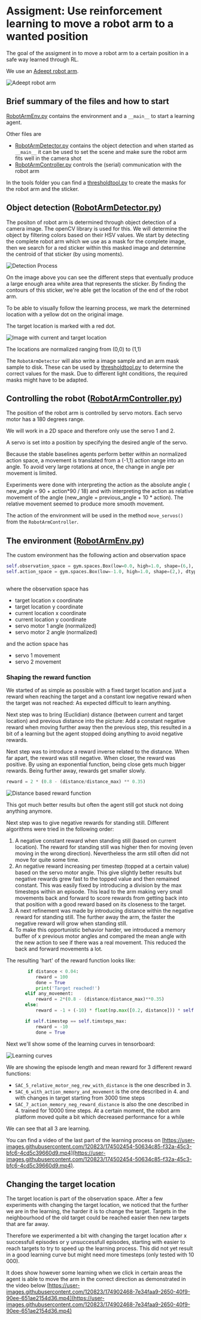 # Assigment: Use reinforcement learning to move a robot arm to a wanted position
The goal of the assigment in to move a robot arm to a certain position in a safe way learned through RL. 

We use an [Adeept robot arm](http://www.adeept.com/robotic-arm-uno_p0118.html).

![Adeept robot arm](./images/adeept-robotarm.jpg)

## Brief summary of the files and how to start
[RobotArmEnv.py](RobotArmEnv.py) contains the environment and a `__main__` to start a learning agent.

Other files are
 * [RobotArmDetector.py](RobotArmDetector.py) contains the object detection and when started as  `__main__` it can be used to set the scene and make sure the robot arm fits well in the camera shot
 * [RobotArmController.py](RobotArmController.py) controls the (serial) communication with the robot arm
 

In the tools folder you can find a [thresholdtool.py](./tools/thresholdtool.py) to create the masks for the robot arm and the sticker.

## Object detection ([RobotArmDetector.py](RobotArmDetector.py))
The positon of robot arm is determined through object detection of a camera image. The openCV library is used for this.
We will determine the object by filtering colors based on their HSV values. 
We start by detecting the complete robot arm which we use as a mask for the complete image, then we search for a red sticker within this masked image and determine the centroid of that sticker (by using moments).

![Detection Process](./images/allmasks-withtext.jpg)

On the image above you can see the different steps that eventually produce a large enough area white area that represents the sticker. By finding the contours of this sticker, we're able get the location of the end of the robot arm.

To be able to visually follow the learning process, we mark the determined location with a yellow dot on the original image.

The target location is marked with a red dot.

![Image with current and target location](./images/result.jpg)

The locations are normalized ranging from (0,0) to (1,1)

The `RobotArmDetector` will also write a image sample and an arm mask sample to disk. These can be used by [thresholdtool.py](./tools/thresholdtool.py) to determine the correct values for the mask. Due to different light conditions, the required masks might have to be adapted.

## Controlling the robot ([RobotArmController.py](RobotArmController.py))
The position of the robot arm is controlled by servo motors. Each servo motor has a 180 degrees range. 

We will work in a 2D space and therefore only use the servo 1 and 2. 

A servo is set into a position by specifying the desired angle of the servo.

Because the stable baselines agents perform better within an normalized action space, a movement is translated from a (-1,1) action range into an angle. To avoid very large rotations at once, the change in angle per movement is limited.

Experiments were done with interpreting the action as the absolute angle ( new_angle = 90 + action*90 / 18) and with interpreting the action as relative movement of the angle (new_angle = previous_angle + 10 * action). The relative movement seemed to produce more smooth movement.

The action of the environment will be used in the method `move_servos()` from the `RobotArmController`. 


## The environment ([RobotArmEnv.py](RobotArmEnv.py))
The custom environment has the following action and observation space
```python
self.observation_space = gym.spaces.Box(low=0.0, high=1.0, shape=(6,), dtype=np.float32)
self.action_space = gym.spaces.Box(low=-1.0, high=1.0, shape=(2,), dtype=np.float32) 
      
```
where the observation space has
 * target location x coordinate
 * target location y coordinate
 * current location x coordinate
 * current location y coordinate
 * servo motor 1 angle (normalized)
 * servo motor 2 angle (normalized)
 
and the action space has
 * servo 1 movement
 * servo 2 movement

### Shaping the reward function  
We started of as simple as possible with a fixed target location and just a reward when reaching the target and a constant low negative reward when the target was not reached: As expected difficult to learn anything.

Next step was to bring (Euclidian) distance (between current and target location) and previous distance into the picture: Add a constant negative reward when moving further away then the previous step, this resulted in a bit of a learning but the agent stopped doing anything to avoid negative rewards.

Next step was to introduce a reward inverse related to the distance. When far apart, the reward was still negative. When closer, the reward was positive. By using an exponential function, being close gets much bigger rewards. Being further away, rewards get smaller slowly.

```python
reward = 2 * (0.8 - (distance/distance_max) ** 0.35)
```
![Distance based reward function](./images/distance-reward-function.jpg)

This got much better results but often the agent still got stuck not doing anything anymore.

Next step was to give negative rewards for standing still. Different algorithms were tried in the following order:

 1. A negative constant reward when standing still (based on current location). The reward for standing still was higher then for moving (even moving in the wrong direction). Nevertheless the arm still often did not move for quite some time.
 2. An negative reward increasing per timestep (topped at a certain value) based on the servo motor angle. This give slightly better results but negative rewards grew fast to the topped value and then remained constant. This was easily fixed by introducing a division by the max timesteps within an episode. This lead to the arm making very small movements back and forward to score rewards from getting back into that position with a good reward based on its closeness to the target. 
 3. A next refinement was made by introducing distance within the negative reward for standing still. The further away the arm, the faster the negative reward will grow when standing still.
 4. To make this opportunistic behavior harder, we introduced a memory buffer of x previous motor angles and compared the mean angle with the new action to see if there was a real movement. This reduced the back and forward movements a lot.
 
The resulting 'hart' of the reward function looks like:
 ```python
         if distance < 0.04:
            reward = 100
            done = True
            print('Target reached!')
        elif any_movement:
            reward = 2*(0.8 - (distance/distance_max)**0.35)
        else:
            reward = -1 + (-10) * float(np.max([0.2, distance])) * self.stand_still_count/self.timsteps_max

        if self.timestep == self.timsteps_max:
            reward = -10
            done = True
 ```

Next we'll show some of the learning curves in tensorboard:

![Learning curves](./images/learning-curves.jpg)

We are showing the episode length and mean reward for 3 different reward functions:

 * `SAC_5_relative_motor_neg_rew_with_distance` is the one described in 3.
 * `SAC_6_with_action_memory_and_movement` is the one described in 4. and with changes in target starting from 3000 time steps
 * `SAC_7_action_memory_neg_reward_distance` is also the one described in 4. trained for 10000 time steps. At a certain moment, the robot arm platform moved quite a bit which decreased performance for a while

 We can see that all 3 are learning.

 You can find a video of the last part of the learning process on [https://user-images.githubusercontent.com/120823/174502454-50634c85-f32a-45c3-bfc6-4cd5c39660d9.mp4](https://user-images.githubusercontent.com/120823/174502454-50634c85-f32a-45c3-bfc6-4cd5c39660d9.mp4).

## Changing the target location

The target location is part of the observation space. After a few experiments with changing the target location, we noticed that the further we are in the learning, the harder it is to change the target. Targets in the neighbourhood of the old target could be reached easier then new targets that are far away. 

Therefore we experimented a bit with changing the target location after x successfull episodes or y unsuccessfull episodes, starting with easier to reach targets to try to speed up the learning process. This did not yet result in a good learning curve but might need more timesteps (only tested with 10 000).

It does show however some learning when we click in certain areas the agent is able to move the arm in the correct direction as demonstrated in the video below
[https://user-images.githubusercontent.com/120823/174902468-7e34faa9-2650-40f9-90ee-651ae2154d36.mp4](https://user-images.githubusercontent.com/120823/174902468-7e34faa9-2650-40f9-90ee-651ae2154d36.mp4)



